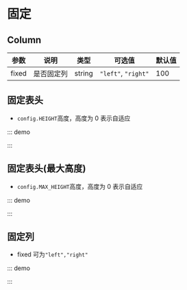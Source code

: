 # 固定

## Column

| 参数             | 说明                   | 类型    | 可选值              | 默认值 |
| ---------------- | ---------------------- | ------- | ------------------- | ------ |
| fixed            | 是否固定列             | string  | `"left"`, `"right"` | 100    |


## 固定表头

- `config.HEIGHT`高度，高度为 0 表示自适应

::: demo

<d-iframe src="/fixed/header.html" style="min-height:350px"></d-iframe>
:::

## 固定表头(最大高度)

- `config.MAX_HEIGHT`高度，高度为 0 表示自适应

::: demo

<d-iframe src="/fixed/header1.html" style="min-height:400px"></d-iframe>
:::

## 固定列

- fixed 可为`"left","right"`

::: demo

<d-iframe src="/fixed/left-right.html" style="min-height:220px"></d-iframe>
:::

